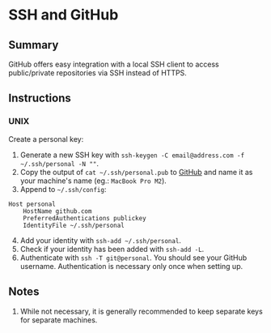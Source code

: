 # SSH and GitHub

## Summary

GitHub offers easy integration with a local SSH client to access public/private
repositories via SSH instead of HTTPS.

## Instructions

### UNIX

Create a personal key:

1. Generate a new SSH key with
   `ssh-keygen -C email@address.com -f ~/.ssh/personal -N ""`.
2. Copy the output of `cat ~/.ssh/personal.pub` to
   [GitHub](https://github.com/settings/ssh/new) and name it as your machine's
   name (eg.: `MacBook Pro M2`).
3. Append to `~/.ssh/config`:

```
Host personal
	HostName github.com
	PreferredAuthentications publickey
	IdentityFile ~/.ssh/personal
```

4. Add your identity with `ssh-add ~/.ssh/personal`.
5. Check if your identity has been added with `ssh-add -L`.
6. Authenticate with `ssh -T git@personal`. You should see your GitHub username.
   Authentication is necessary only once when setting up.

## Notes

1. While not necessary, it is generally recommended to keep separate keys for
   separate machines.
